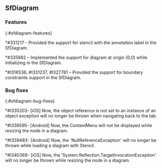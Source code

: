 ## SfDiagram

### Features
{:#sfdiagram-features}

*\#331217 - Provided the support for stencil with the annotation label in the SfDiagram.

*\#335882 – Implemented the support for diagram at origin (0,0) while initializing in the SfDiagram.

*\#I316536, \#I331237, \#I327781 – Provided the support for boundary constraints support in the SfDiagram.

### Bug fixes
{:#sfdiagram-bug-fixes}

*\#I335203- [iOS] Now, the object reference is not set to an instance of an object exception will no longer be thrown when navigating back to the tab.

*\#I336595- [Android] Now, the ContextMenu will not be displayed while resizing the node in a diagram.

*\#I339483- [Android] Now, the 'NullReferenceException' will no longer be thrown while loading a diagram with Stencil.

*\#I340369- [iOS] Now, the 'System.Reflection.TargetInvocationException' will no longer be thrown while resizing the node in a diagram.